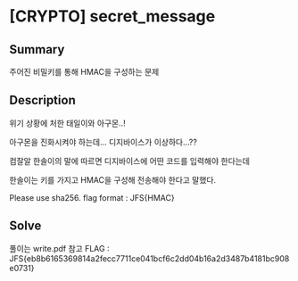 # [CRYPTO] secret_message

## Summary
주어진 비밀키를 통해 HMAC을 구성하는 문제
## Description
위기 상황에 처한 태일이와 아구몬..!

아구몬을 진화시켜야 하는데... 디지바이스가 이상하다...??

컴잘알 한솔이의 말에 따르면 디지바이스에 어떤 코드를 입력해야 한다는데

한솔이는 키를 가지고 HMAC을 구성해 전송해야 한다고 말했다.


Please use sha256.
flag format : JFS{HMAC}

## Solve
풀이는 write.pdf 참고
FLAG : JFS{eb8b6165369814a2fecc7711ce041bcf6c2dd04b16a2d3487b4181bc908e0731}